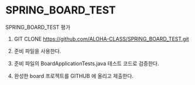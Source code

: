 # SPRING_BOARD_TEST
SPRING_BOARD_TEST 평가

1. GIT CLONE
https://github.com/ALOHA-CLASS/SPRING_BOARD_TEST.git

2. 준비 파일을 사용한다.

3. 준비 파일의 BoardApplicationTests.java 테스트 코드로 검증한다.

4. 완성한 board 프로젝트를 GITHUB 에 올리고 제출한다. 
